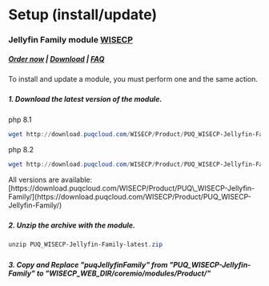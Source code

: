 # Setup (install/update)

### Jellyfin Family module **[WISECP](https://puqcloud.com/link.php?id=78)** 

##### [Order now](https://puqcloud.com/index.php?rp=/store/wisecp-module-jellyfin-family) | [Download](https://download.puqcloud.com/WISECP/Product/PUQ_WISECP-Jellyfin-Family/) | [FAQ](https://faq.puqcloud.com/)

<p class="callout info">To install and update a module, you must perform one and the same action.</p>

#####  

##### 1. Download the latest version of the module.

php 8.1

```Powershell
wget http://download.puqcloud.com/WISECP/Product/PUQ_WISECP-Jellyfin-Family/php81/PUQ_WISECP-Jellyfin-Family-latest.zip
```

php 8.2

```Powershell
wget http://download.puqcloud.com/WISECP/Product/PUQ_WISECP-Jellyfin-Family/php82/PUQ_WISECP-Jellyfin-Family-latest.zip
```

<p class="callout info">All versions are available: [https://download.puqcloud.com/WISECP/Product/PUQ\_WISECP-Jellyfin-Family/](https://download.puqcloud.com/WISECP/Product/PUQ_WISECP-Jellyfin-Family/)</p>

#####  

##### 2. Unzip the archive with the module.

```Powershell
unzip PUQ_WISECP-Jellyfin-Family-latest.zip
```

#####  

##### 3. Copy and Replace "puqJellyfinFamily" from "PUQ\_WISECP-Jellyfin-Family" to "WISECP\_WEB\_DIR/coremio/modules/Product/"